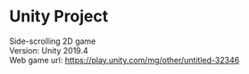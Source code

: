 # Unity Project
Side-scrolling 2D game </br>
Version: Unity 2019.4 </br>
Web game url: https://play.unity.com/mg/other/untitled-32346
